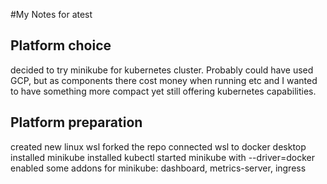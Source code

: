 #My Notes for atest

## Platform choice
decided to try minikube for kubernetes cluster. Probably could have used GCP, but as components there cost money when running etc and I wanted to have something more compact yet still offering kubernetes capabilities.

## Platform preparation
created new linux wsl
forked the repo
connected wsl to docker desktop
installed minikube
installed kubectl
started minikube with --driver=docker
enabled some addons for minikube: dashboard, metrics-server, ingress